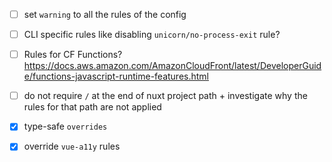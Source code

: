 - [ ] set `warning` to all the rules of the config
- [ ] CLI specific rules like disabling `unicorn/no-process-exit` rule?
- [ ] Rules for CF Functions? https://docs.aws.amazon.com/AmazonCloudFront/latest/DeveloperGuide/functions-javascript-runtime-features.html
- [ ] do not require `/` at the end of nuxt project path + investigate why the rules for that path are not applied

- [x] type-safe `overrides`
- [x] override `vue-a11y` rules